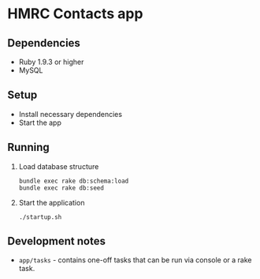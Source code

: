 # HMRC Contacts app

## Dependencies

* Ruby 1.9.3 or higher
* MySQL

## Setup

* Install necessary dependencies
* Start the app

## Running

1. Load database structure

    ```
    bundle exec rake db:schema:load
    bundle exec rake db:seed
    ```

2. Start the application

   ````
   ./startup.sh
   ````

## Development notes

* ```app/tasks``` - contains one-off tasks that can be run via console or a rake task.
